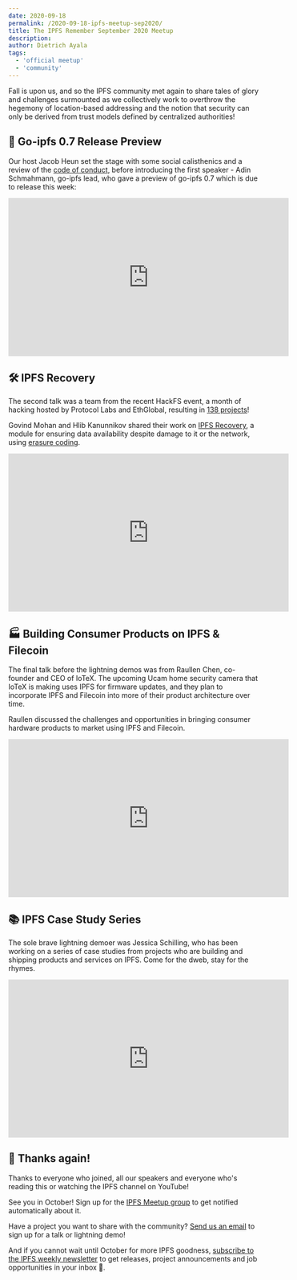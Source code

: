 ```yaml
---
date: 2020-09-18
permalink: /2020-09-18-ipfs-meetup-sep2020/
title: The IPFS Remember September 2020 Meetup
description:
author: Dietrich Ayala
tags:
  - 'official meetup'
  - 'community'
---
```


Fall is upon us, and so the IPFS community met again to share tales of glory and challenges surmounted as we collectively work to overthrow the hegemony of location-based addressing and the notion that security can only be derived from trust models defined by centralized authorities!

## 🚢 Go-ipfs 0.7 Release Preview

Our host Jacob Heun set the stage with some social calisthenics and a review of the [code of conduct](https://github.com/ipfs/community/blob/master/code-of-conduct.md), before introducing the first speaker - Adin Schmahmann, go-ipfs lead, who gave a preview of go-ipfs 0.7 which is due to release this week:

<iframe width="560" height="315" src="https://www.youtube.com/embed/K9RGlSC5tBs" frameborder="0" allow="accelerometer; autoplay; clipboard-write; encrypted-media; gyroscope; picture-in-picture" allowfullscreen></iframe>

## 🛠 IPFS Recovery

The second talk was a team from the recent HackFS event, a month of hacking hosted by Protocol Labs and EthGlobal, resulting in [138 projects](https://hack.ethglobal.co/hackfs/showcase)!

Govind Mohan and Hlib Kanunnikov shared their work on [IPFS Recovery](https://hack.ethglobal.co/showcase/ipfs-recovery-rec909D6romwHglDV), a module for ensuring data availability despite damage to it or the network, using [erasure coding](https://en.wikipedia.org/wiki/Erasure_code).

<iframe width="560" height="315" src="https://www.youtube.com/embed/BFXSMxVf7pM" frameborder="0" allow="accelerometer; autoplay; clipboard-write; encrypted-media; gyroscope; picture-in-picture" allowfullscreen></iframe>

## 🏭 Building Consumer Products on IPFS & Filecoin

The final talk before the lightning demos was from Raullen Chen, co-founder and CEO of IoTeX. The upcoming Ucam home security camera that IoTeX is making uses IPFS for firmware updates, and they plan to incorporate IPFS and Filecoin into more of their product architecture over time.

Raullen discussed the challenges and opportunities in bringing consumer hardware products to market using IPFS and Filecoin.

<iframe width="560" height="315" src="https://www.youtube.com/embed/dek7B1DXPmU" frameborder="0" allow="accelerometer; autoplay; clipboard-write; encrypted-media; gyroscope; picture-in-picture" allowfullscreen></iframe>

## 📚 IPFS Case Study Series

The sole brave lightning demoer was Jessica Schilling, who has been working on a series of case studies from projects who are building and shipping products and services on IPFS. Come for the dweb, stay for the rhymes.

<iframe width="560" height="315" src="https://www.youtube.com/embed/5qe6H77PflU" frameborder="0" allow="accelerometer; autoplay; clipboard-write; encrypted-media; gyroscope; picture-in-picture" allowfullscreen></iframe>

## 🎉 Thanks again!

Thanks to everyone who joined, all our speakers and everyone who's reading this or watching the IPFS channel on YouTube!

See you in October! Sign up for the [IPFS Meetup group](https://www.meetup.com/San-Francisco-IPFS/) to get notified automatically about it.

Have a project you want to share with the community? [Send us an email](mailto:ipfs-community@protocol.ai) to sign up for a talk or lightning demo!

And if you cannot wait until October for more IPFS goodness, [subscribe to the IPFS weekly newsletter](http://eepurl.com/gL2Pi5) to get releases, project announcements and job opportunities in your inbox 💌.
